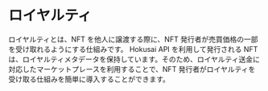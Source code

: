 # ロイヤルティ

ロイヤルティとは、NFT を他人に譲渡する際に、NFT 発行者が売買価格の一部を受け取れるようにする仕組みです。 Hokusai API を利用して発行される NFT は、ロイヤルティメタデータを保持しています。そのため、ロイヤルティ送金に対応したマーケットプレースを利用することで、NFT 発行者がロイヤルティを受け取る仕組みを簡単に導入することができます。